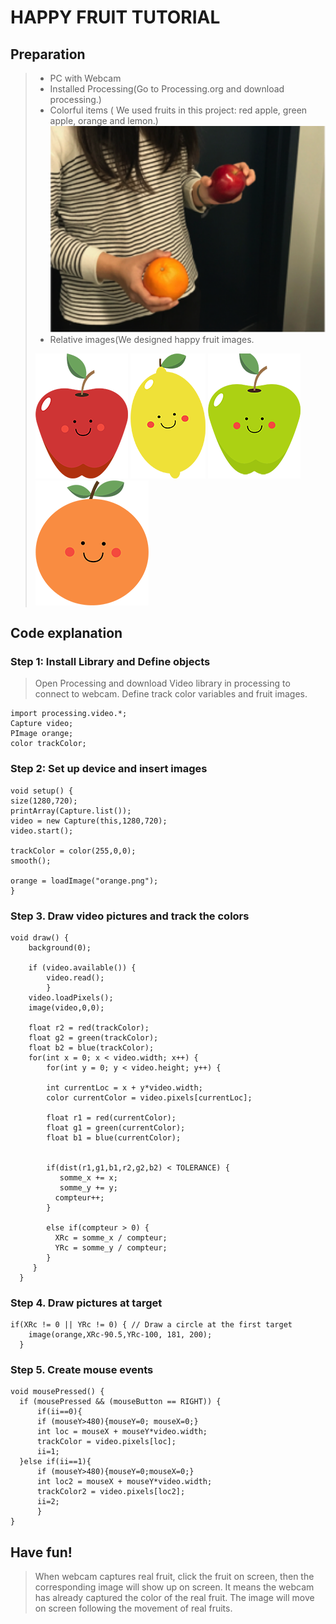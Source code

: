 # HAPPY FRUIT TUTORIAL

## Preparation

>* PC with Webcam
>* Installed Processing(Go to Processing.org and download processing.)
>* Colorful items ( We used fruits in this project:  red apple, green apple, orange and lemon.)
>![items](/1.png)
>* Relative images(We designed happy fruit images.
>
>![apple](/apple.png) ![lemon](/lemon.png) ![pear](/pear.png) ![orange](/orange.png)

## Code explanation
###  Step 1: Install Library and Define objects

> Open Processing and download Video library in processing to connect to webcam. Define track color variables and fruit images.
```
import processing.video.*;
Capture video; 
PImage orange;
color trackColor; 
```
###  Step 2: Set up device and insert images
```
void setup() {
size(1280,720);
printArray(Capture.list());
video = new Capture(this,1280,720);
video.start();

trackColor = color(255,0,0);
smooth();

orange = loadImage("orange.png");
}
```
###  Step 3. Draw video pictures and track the colors
```
void draw() {
    background(0);

    if (video.available()) {
        video.read();
        }
    video.loadPixels();
    image(video,0,0); 
    
    float r2 = red(trackColor);
    float g2 = green(trackColor);
    float b2 = blue(trackColor);
    for(int x = 0; x < video.width; x++) {
        for(int y = 0; y < video.height; y++) {
 
        int currentLoc = x + y*video.width;
        color currentColor = video.pixels[currentLoc];
 
        float r1 = red(currentColor);
        float g1 = green(currentColor);
        float b1 = blue(currentColor);


        if(dist(r1,g1,b1,r2,g2,b2) < TOLERANCE) {
           somme_x += x;
           somme_y += y;
          compteur++;
        }

        else if(compteur > 0) { 
          XRc = somme_x / compteur;
          YRc = somme_y / compteur;
        }
     }
  }  
```
###  Step 4. Draw pictures at target
```
if(XRc != 0 || YRc != 0) { // Draw a circle at the first target
    image(orange,XRc-90.5,YRc-100, 181, 200);
  }
```
###  Step 5. Create mouse events
```
void mousePressed() {
  if (mousePressed && (mouseButton == RIGHT)) { 
      if(ii==0){  
      if (mouseY>480){mouseY=0; mouseX=0;}
      int loc = mouseX + mouseY*video.width;
      trackColor = video.pixels[loc];
      ii=1;  
  }else if(ii==1){  
      if (mouseY>480){mouseY=0;mouseX=0;}
      int loc2 = mouseX + mouseY*video.width;
      trackColor2 = video.pixels[loc2];
      ii=2;  
      } 
}
```
## Have fun!
> When webcam captures real fruit, click the fruit on screen, then the corresponding image will show up on screen. It means the webcam has already captured the color of the real fruit. The image will move on screen following the movement of real fruits.
